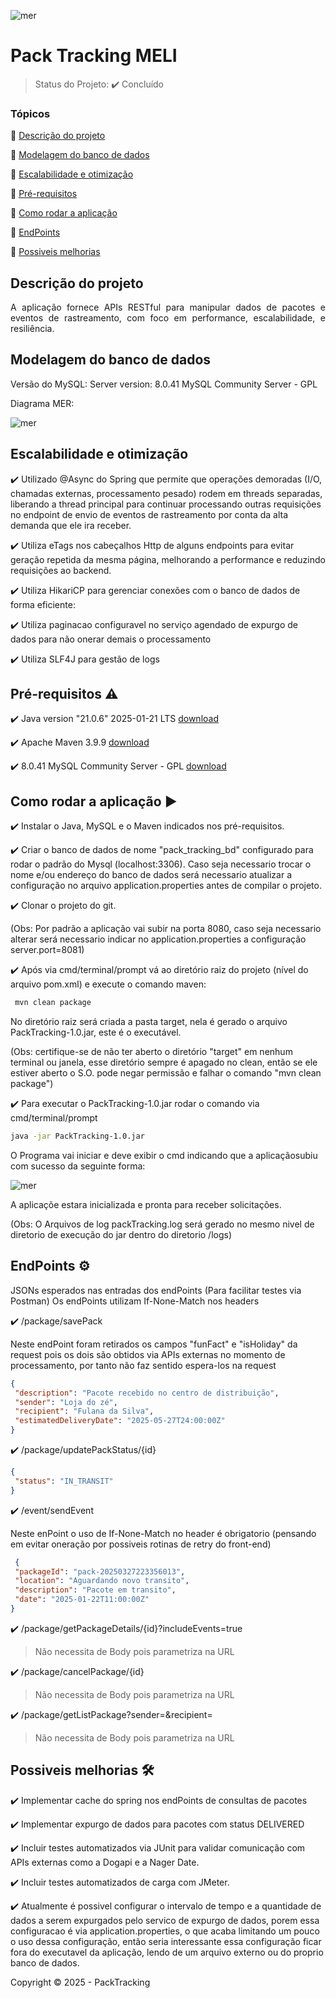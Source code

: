 ![mer](src/main/resources/images/PackTrackIco.png) 
<h1>Pack Tracking MELI</h1> 

> Status do Projeto: :heavy_check_mark: Concluído

### Tópicos 

:small_blue_diamond: [Descrição do projeto](#descrição-do-projeto)

:small_blue_diamond: [Modelagem do banco de dados](#modelagem-do-banco-de-dados)

:small_blue_diamond: [Escalabilidade e otimização](#escalabilidade-e-otimização)

:small_blue_diamond: [Pré-requisitos](#pré-requisitos-warning)

:small_blue_diamond: [Como rodar a aplicação](#como-rodar-a-aplicação-arrow_forward)

:small_blue_diamond: [EndPoints](#endpoints-gear)

:small_blue_diamond: [Possiveis melhorias](#possiveis-melhorias-hammer_and_wrench)

## Descrição do projeto 

<p align="justify">
   A aplicação fornece APIs RESTful para manipular dados de pacotes e eventos de rastreamento, com foco em performance, escalabilidade, e resiliência.
</p>

## Modelagem do banco de dados

<p align="justify">
   Versão do MySQL: Server version: 8.0.41 MySQL Community Server - GPL

   Diagrama MER:
</p>

![mer](src/main/resources/images/modelagemBD.png)

## Escalabilidade e otimização

:heavy_check_mark: Utilizado @Async do Spring que permite que operações demoradas (I/O, chamadas externas, processamento pesado) rodem em threads separadas, liberando a thread principal para continuar processando outras requisições no endpoint de envio de eventos de rastreamento por conta da alta demanda que ele ira receber.  

:heavy_check_mark: Utiliza eTags nos cabeçalhos Http de alguns endpoints para evitar geração repetida da mesma página, melhorando a performance e reduzindo requisições ao backend.  

:heavy_check_mark: Utiliza HikariCP para gerenciar conexões com o banco de dados de forma eficiente:  

:heavy_check_mark: Utiliza paginacao configuravel no serviço agendado de expurgo de dados para não onerar demais o processamento 

:heavy_check_mark: Utiliza SLF4J para gestão de logs 

## Pré-requisitos :warning:

:heavy_check_mark: Java version "21.0.6" 2025-01-21 LTS [download](https://www.oracle.com/br/java/technologies/downloads/)

:heavy_check_mark: Apache Maven 3.9.9 [download](https://maven.apache.org/docs/3.9.9/release-notes.html)

:heavy_check_mark: 8.0.41 MySQL Community Server - GPL [download](https://dev.mysql.com/downloads/mysql/8.0.html)


## Como rodar a aplicação :arrow_forward:

:heavy_check_mark: Instalar o Java, MySQL e o Maven indicados nos pré-requisitos.

:heavy_check_mark: Criar o banco de dados de nome "pack_tracking_bd" configurado para rodar o padrão do Mysql (localhost:3306). Caso seja necessario trocar o nome e/ou endereço do banco de dados será necessario atualizar a configuração no arquivo application.properties antes de compilar o projeto.

:heavy_check_mark: Clonar o projeto do git.

(Obs: Por padrão a aplicação vai subir na porta 8080, caso seja necessario alterar será necessario indicar no application.properties a configuração server.port=8081)

:heavy_check_mark: Após via cmd/terminal/prompt vá ao diretório raiz do projeto (nível do arquivo pom.xml) e execute o comando maven:
```bash
 mvn clean package
```
No diretório raiz será criada a pasta target, nela é gerado o arquivo PackTracking-1.0.jar, este é o executável. 

(Obs: certifique-se de não ter aberto o diretório "target" em nenhum terminal ou janela, esse diretório sempre é apagado no clean, então se ele estiver aberto o S.O. pode negar permissão e falhar o comando "mvn clean package")

:heavy_check_mark: Para executar o PackTracking-1.0.jar rodar o comando via cmd/terminal/prompt
```bash
java -jar PackTracking-1.0.jar
```

O Programa vai iniciar e deve exibir o cmd indicando que a aplicaçãosubiu com sucesso da seguinte forma:

![mer](src/main/resources/images/inicializado.png)

A aplicaçõe estara inicializada e pronta para receber solicitações.

(Obs: O Arquivos de log packTracking.log será gerado no mesmo nivel de diretorio de execução do jar dentro do diretorio /logs)

## EndPoints :gear:

JSONs esperados nas entradas dos endPoints (Para facilitar testes via Postman)
Os endPoints utilizam If-None-Match nos headers

:heavy_check_mark: /package/savePack

Neste endPoint foram retirados os campos "funFact" e "isHoliday" da request pois os dois são obtidos via APIs externas no momento de processamento, por tanto não faz sentido espera-los na request
```Json
{
 "description": "Pacote recebido no centro de distribuição",
 "sender": "Loja do zé",
 "recipient": "Fulana da Silva",
 "estimatedDeliveryDate": "2025-05-27T24:00:00Z"
}
```

:heavy_check_mark: /package/updatePackStatus/{id}

```Json
{
 "status": "IN_TRANSIT"
}
```
:heavy_check_mark: /event/sendEvent

Neste enPoint o uso de If-None-Match no header é obrigatorio (pensando em evitar oneração por possiveis rotinas de retry do front-end)
```Json
 {
 "packageId": "pack-20250327223356013",
 "location": "Aguardando novo transito",
 "description": "Pacote em transito",
 "date": "2025-01-22T11:00:00Z"
}
```

:heavy_check_mark: /package/getPackageDetails/{id}?includeEvents=true

> Não necessita de Body pois parametriza na URL

:heavy_check_mark: /package/cancelPackage/{id}

> Não necessita de Body pois parametriza na URL

:heavy_check_mark: /package/getListPackage?sender=&recipient=
> Não necessita de Body pois parametriza na URL


## Possiveis melhorias :hammer_and_wrench:

:heavy_check_mark: Implementar cache do spring nos endPoints de consultas de pacotes

:heavy_check_mark: Implementar expurgo de dados para pacotes com status DELIVERED

:heavy_check_mark: Incluir testes automatizados via JUnit para validar comunicação com APIs externas como a Dogapi e a Nager Date.

:heavy_check_mark: Incluir testes automatizados de carga com JMeter.

:heavy_check_mark: Atualmente é possivel configurar o intervalo de tempo e a quantidade de dados a serem expurgados pelo servico de expurgo de dados, porem essa configuracao é via application.properties, o que acaba limitando um pouco o uso dessa configuração, então seria interessante essa configuração ficar fora do executavel da aplicação, lendo de um arquivo externo ou do proprio banco de dados.


Copyright :copyright: 2025 - PackTracking
